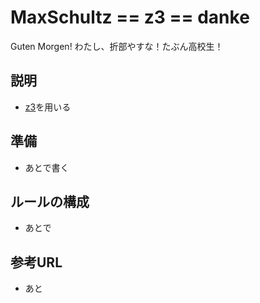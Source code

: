 # MaxSchultz == z3 == danke
Guten Morgen! わたし、折部やすな！たぶん高校生！

## 説明

* [z3](https://github.com/Z3Prover/z3)を用いる

## 準備

* あとで書く

## ルールの構成

* あとで

## 参考URL

* あと
